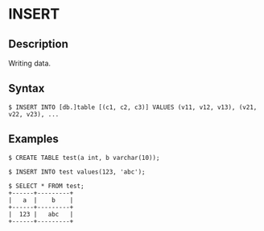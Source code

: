 # **INSERT**

## **Description**
Writing data.

## **Syntax**

```
$ INSERT INTO [db.]table [(c1, c2, c3)] VALUES (v11, v12, v13), (v21, v22, v23), ...
```

## **Examples**

```
$ CREATE TABLE test(a int, b varchar(10));

$ INSERT INTO test values(123, 'abc');

$ SELECT * FROM test;
+------+---------+
|   a  |    b    |
+------+---------+
|  123 |   abc   |
+------+---------+
```

